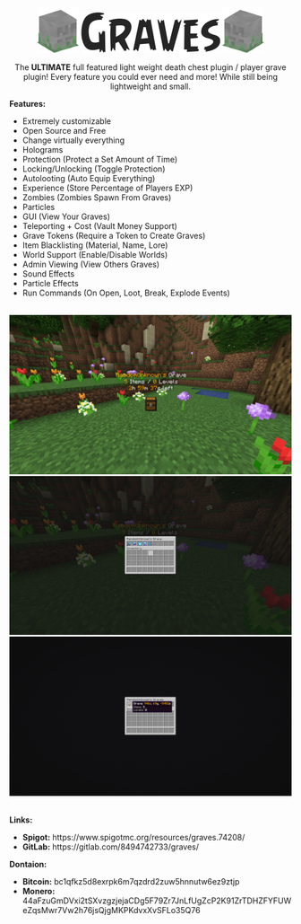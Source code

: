<div align="center">
	<img src="/images/graves_icon_right.jpg">
	<img src="/images/graves_logo.png">
	<img src="/images/graves_icon_left.jpg">
	<br>
</div>

<p align="center">The <b>ULTIMATE</b> full featured light weight death chest plugin / player grave plugin! Every feature you could ever need and more! While still being lightweight and small.</p>

<b>Features:</b>

<ul>
	<li>Extremely customizable</li>
	<li>Open Source and Free</li>
	<li>Change virtually everything</li>
	<li>Holograms</li>
	<li>Protection (Protect a Set Amount of Time)</li>
	<li>Locking/Unlocking (Toggle Protection)</li>
	<li>Autolooting (Auto Equip Everything)</li>
	<li>Experience (Store Percentage of Players EXP)</li>
	<li>Zombies (Zombies Spawn From Graves)</li>
	<li>Particles</li>
	<li>GUI (View Your Graves)</li>
	<li>Teleporting + Cost (Vault Money Support)</li>
	<li>Grave Tokens (Require a Token to Create Graves)</li>
	<li>Item Blacklisting (Material, Name, Lore)</li>
	<li>World Support (Enable/Disable Worlds)</li>
	<li>Admin Viewing (View Others Graves)</li>
	<li>Sound Effects</li>
	<li>Particle Effects</li>
	<li>Run Commands (On Open, Loot, Break, Explode Events)</li>
</ul>

<div align="center">
	<br>
	<img src="/images/screenshot_1.png">
	<img src="/images/screenshot_2.png">
	<img src="/images/screenshot_3.png">
	<br><br>
</div>

<b>Links:</b>
<ul>
	<li><b>Spigot:</b> https://www.spigotmc.org/resources/graves.74208/</li>
	<li><b>GitLab:</b> https://gitlab.com/8494742733/graves/</li>
</ul>

<b>Dontaion:</b>
<ul>
	<li><b>Bitcoin:</b> bc1qfkz5d8exrpk6m7qzdrd2zuw5hnnutw6ez9ztjp</li>
	<li><b>Monero:</b> 44aFzuGmDVxi2tSXvzgzjejaCDg5F79Zr7JnLfUgZcP2K91ZrTDHZFYFUWeZqsMwr7Vw2h76jsQjgMKPKdvxXvSFLo35Q76</li>
</ul>
